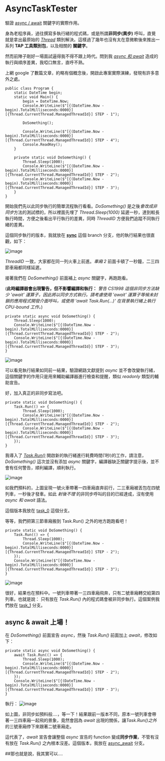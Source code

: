# AsyncTaskTester
 驗證 [async / await](https://docs.microsoft.com/zh-tw/dotnet/csharp/programming-guide/concepts/async/) 關鍵字的實際作用。

身為老程序員，過往撰寫多執行緒的程式碼，或是所謂**非同步(異步)** 呼叫，直覺就是拿出最原始的 *[Thread](https://docs.microsoft.com/zh-tw/dotnet/api/system.threading.thread?view=net-6.0)* 類別解決。這樣過了幾年也沒有太在意微軟後來推出一系列 **TAP 工具類別包**，以及相關的 **關鍵字**。

然而前陣子剛好一場面試逼得我不得不跟上時代。問到我 *[async 和 await](https://docs.microsoft.com/zh-tw/dotnet/csharp/programming-guide/concepts/async/)* 造成的執行與順序差異，我啞口無言，直呼不熟。

上網 google 了數篇文章，約略有個概念後，開啟此專案實際演練，發現有許多意外之處。

```CSharp
public class Program {
    static DateTime begin;
    static void Main() {
        begin = DateTime.Now;
        Console.WriteLine($"[{(DateTime.Now - begin).TotalMilliseconds:0000}][{Thread.CurrentThread.ManagedThreadId}] STEP - 1");

        DoSomething();

        Console.WriteLine($"[{(DateTime.Now - begin).TotalMilliseconds:0000}][{Thread.CurrentThread.ManagedThreadId}] STEP - 4");
        Console.ReadKey();
    }

    private static void DoSomething() {
        Thread.Sleep(1000);
        Console.WriteLine($"[{(DateTime.Now - begin).TotalMilliseconds:0000}][{Thread.CurrentThread.ManagedThreadId}] STEP - 2");
        Console.WriteLine($"[{(DateTime.Now - begin).TotalMilliseconds:0000}][{Thread.CurrentThread.ManagedThreadId}] STEP - 3");
    }
}
```
開始我們先以此同步執行的簡單流程執行看看。*DoSomething()* 是之後*會改成非同步*方法的測試標的，所以裡面先埋了 *Thread.Sleep(1000)* 延遲一秒，達到較長執行時間，方便之後看出平行執行的差異，同時 *ThreadID* 方便我們追蹤不同執行緒的差異。

這個同步執行的版本，我就放在 **[sync](https://github.com/flight-tom/AsyncTaskTester)** 這個 branch 分支，他的執行結果也很直觀，如下：

![image](https://user-images.githubusercontent.com/3304716/169710279-ad3be408-a278-4255-9c78-f0e34b2fc9d8.png)

*ThreadID* 一致，大家都在同一列火車上前進。*車廂 2* 前面卡頓了一秒鐘，二三四節車廂都同樣延遲。

接著我們在 *DoSomething()* 前面補上 *async* 關鍵字，再跑跑看。

(**此時編譯器會出現警告，但不影響編譯和執行：**
*警告	CS1998	這個非同步方法缺少 'await' 運算子，因此將以同步方式執行。請考慮使用 'await' 運算子等候未封鎖的應用程式開發介面呼叫，或使用 'await Task.Run(...)' 在背景執行緒上執行 CPU-bound 工作。*)

```CSharp
private static async void DoSomething() {
    Thread.Sleep(1000);
    Console.WriteLine($"[{(DateTime.Now - begin).TotalMilliseconds:0000}][{Thread.CurrentThread.ManagedThreadId}] STEP - 2");
    Console.WriteLine($"[{(DateTime.Now - begin).TotalMilliseconds:0000}][{Thread.CurrentThread.ManagedThreadId}] STEP - 3");
}
```

![image](https://user-images.githubusercontent.com/3304716/169710963-454f1185-4774-4d97-a0d4-2bd2a437c616.png)

可以看見執行結果如同前一結果，驗證網路文獻提到 *async* 並不會改變執行緒，這個關鍵字的作用只是用來輔助編譯器進行檢查和提醒，類似 *readonly* 類型的輔助宣告。

好，加入真正的非同步寫法吧。

```CSharp
private static void DoSomething() {
    Task.Run(() => {
        Thread.Sleep(1000);
        Console.WriteLine($"[{(DateTime.Now - begin).TotalMilliseconds:0000}][{Thread.CurrentThread.ManagedThreadId}] STEP - 2");
        Console.WriteLine($"[{(DateTime.Now - begin).TotalMilliseconds:0000}][{Thread.CurrentThread.ManagedThreadId}] STEP - 3");
    });
}
```

我導入了 *[Task.Run()](https://docs.microsoft.com/zh-tw/dotnet/api/system.threading.tasks.task.run?view=net-6.0)* 開啟新的執行緒進行耗費時間(1秒)的工作，請注意，*DoSomething()* 這次並沒有添加 *async* 關鍵字，編譯器缺乏關鍵字提示後，並不會有任何警告，順利編譯，順利執行。

![image](https://user-images.githubusercontent.com/3304716/169711437-50c42de1-7d22-4b5f-b4a7-c375557b270b.png)

如我們預料的，上圖呈現一號火車帶著一四車廂直奔前行，二三車廂被丟包在四號列車，一秒後才發車。如此 *射後不理* 的非同步呼叫的目的已經達成，沒有使用 *async 和 await* 語法。

這個版本我放在 [task_0](https://github.com/flight-tom/AsyncTaskTester/tree/task_0) 這個分支。

等等，我們把第三節車廂搬到 Task.Run() 之外的地方跑跑看吧！

```CSharp
private static void DoSomething() {
    Task.Run(() => {
        Thread.Sleep(1000);
        Console.WriteLine($"[{(DateTime.Now - begin).TotalMilliseconds:0000}][{Thread.CurrentThread.ManagedThreadId}] STEP - 2");
    });
    Console.WriteLine($"[{(DateTime.Now - begin).TotalMilliseconds:0000}][{Thread.CurrentThread.ManagedThreadId}] STEP - 3");
}
```

![image](https://user-images.githubusercontent.com/3304716/169711941-990bd32b-70c5-4384-b6f7-6e2c315a40d6.png)

很好，結果也在預料中。一號列車帶著一三四車廂飛奔，只有二號車廂轉交給第四列車。也就是說： 只有放在 *Task.Run()* 內的程式碼會被非同步執行。這個案例我們放在 [task_1](https://github.com/flight-tom/AsyncTaskTester/tree/task_1) 分支。

## async & await 上場！

在 *DoSomething()* 前面宣告 *async*，然後 *Task.Run()* 前面加上 *await*，修改如下：

```CSharp
private static async void DoSomething() {
    await Task.Run(() => {
        Thread.Sleep(1000);
        Console.WriteLine($"[{(DateTime.Now - begin).TotalMilliseconds:0000}][{Thread.CurrentThread.ManagedThreadId}] STEP - 2");
    });
    Console.WriteLine($"[{(DateTime.Now - begin).TotalMilliseconds:0000}][{Thread.CurrentThread.ManagedThreadId}] STEP - 3");
}
```

執行：
![image](https://user-images.githubusercontent.com/3304716/169712674-5381c08b-395d-42d1-86e8-a481b5a7654c.png)

如上圖，非同步如預料般....，等一下！結果跟前一版本不同，原本一號列車會帶著一三四車廂一起飛的景象，竟然會因為 *await* 出現的關係，讓*Task.Run()之外*的三號車廂停下來跟著二號車廂走。

這代表了，*await* 宣告會讓整個 *async* 宣告的 function 變成**同步作業**，不管有沒有放在 *Task.Run()* 之內根本沒差。這個版本，我放在 [async_await](https://github.com/flight-tom/AsyncTaskTester/tree/async_await) 分支。

##那也就是說，我其實可以....




